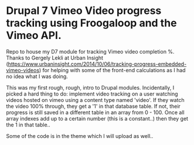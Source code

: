 # Drupal 7 Vimeo Video progress tracking using Froogaloop and the Vimeo API.
Repo to house my D7 module for tracking Vimeo video completion %. Thanks to Gergely Lekli at Urban Insight (https://www.urbaninsight.com/2014/10/06/tracking-progress-embedded-vimeo-videos) for helping with some of the front-end calculations as I had no idea what I was doing.

This was my first rough, rough, intro to Drupal modules. Incidentally, I picked a hard thing to do: implement video tracking on a user watching videos hosted on vimeo using a content type named 'video'. If they watch the video 100% through, they get a '1' in that database table. If not, their progress is still saved in a different table in an array from 0 - 100. Once all array indexes add up to a certain number (this is a constant..) then they get the 1 in that table..

Some of the code is in the theme which I will upload as well..
